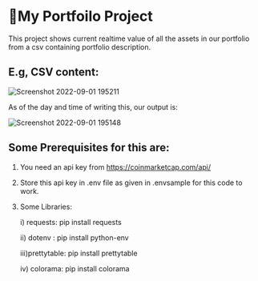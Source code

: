 # 💼My Portfoilo Project
This project shows current realtime value of all the assets in our portfolio from a csv containing portfolio description.


## E.g, CSV content:

![Screenshot 2022-09-01 195211](https://user-images.githubusercontent.com/95163425/188003293-23b9a96a-e22e-4fc4-977e-910c87483be7.png)

As of the day and time of writing this, our output is: 

![Screenshot 2022-09-01 195148](https://user-images.githubusercontent.com/95163425/188003375-2ce41a77-d9d5-4077-9d36-d4d0c1a23a23.png)

## Some Prerequisites for this are:

1. You need an api key from https://coinmarketcap.com/api/
2. Store this api key in .env file as given in .envsample for this code to work.
3.  Some Libraries:

    i)  requests:		  pip install requests
    
    ii) dotenv  :		  pip install python-env
    
    iii)prettytable:	pip install prettytable
    
    iv) colorama:		  pip install colorama
    



